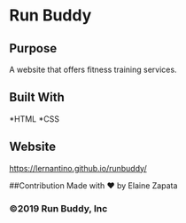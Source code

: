 # Run Buddy

## Purpose
A website that offers fitness training services. 

## Built With
*HTML
*CSS

## Website
https://lernantino.github.io/runbuddy/

##Contribution
Made with ❤️ by Elaine Zapata

### ©️2019 Run Buddy, Inc 
